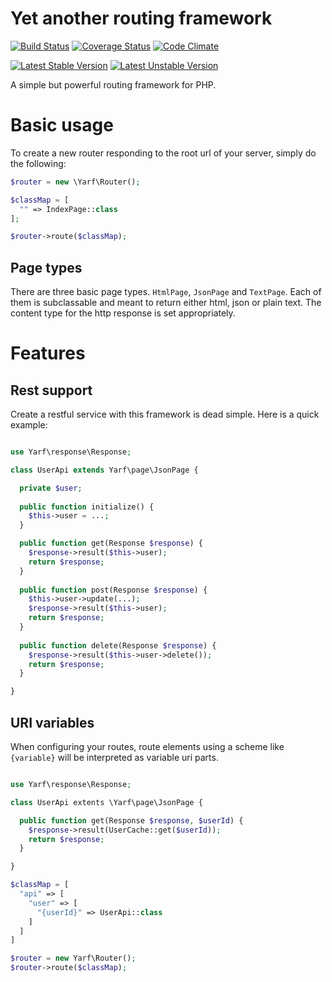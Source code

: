 # Yet another routing framework

[![Build Status](https://travis-ci.org/jannisfink/yarf.svg?branch=master)](https://travis-ci.org/jannisfink/yarf) [![Coverage Status](https://coveralls.io/repos/github/jannisfink/yarf/badge.svg?branch=master)](https://coveralls.io/github/jannisfink/yarf?branch=master) [![Code Climate](https://codeclimate.com/github/jannisfink/yarf/badges/gpa.svg)](https://codeclimate.com/github/jannisfink/yarf)

[![Latest Stable Version](https://poser.pugx.org/yarf/yarf/v/stable)](https://packagist.org/packages/yarf/yarf) [![Latest Unstable Version](https://poser.pugx.org/yarf/yarf/v/unstable)](https://packagist.org/packages/yarf/yarf)

A simple but powerful routing framework for PHP.

# Basic usage

To create a new router responding to the root url of your server, simply do the following:

```php
$router = new \Yarf\Router();

$classMap = [
  "" => IndexPage::class
];

$router->route($classMap);
```

## Page types

There are three basic page types. `HtmlPage`, `JsonPage` and `TextPage`. Each of them is subclassable and meant to return either html, json or plain text. The content type for the http response is set appropriately.

# Features

## Rest support

Create a restful service with this framework is dead simple. Here is a quick example:

```php

use Yarf\response\Response;

class UserApi extends Yarf\page\JsonPage {

  private $user;
  
  public function initialize() {
    $this->user = ...;
  }

  public function get(Response $response) {
    $response->result($this->user);
    return $response;
  }
  
  public function post(Response $response) {
    $this->user->update(...);
    $response->result($this->user);
    return $response;
  }
  
  public function delete(Response $response) {
    $response->result($this->user->delete());
    return $response;
  }

}
```

## URI variables

When configuring your routes, route elements using a scheme like `{variable}` will be interpreted as variable uri parts.

```php

use Yarf\response\Response;

class UserApi extents \Yarf\page\JsonPage {

  public function get(Response $response, $userId) {
    $response->result(UserCache::get($userId));
    return $response;
  }

}

$classMap = [
  "api" => [
    "user" => [
      "{userId}" => UserApi::class
    ]
  ]
]

$router = new Yarf\Router();
$router->route($classMap);
```
